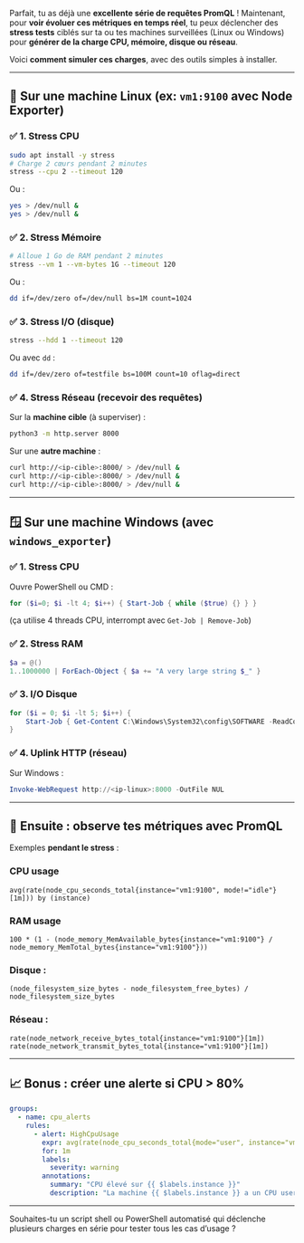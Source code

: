 Parfait, tu as déjà une **excellente série de requêtes PromQL** ! Maintenant, pour **voir évoluer ces métriques en temps réel**, tu peux déclencher des **stress tests** ciblés sur ta ou tes machines surveillées (Linux ou Windows) pour **générer de la charge CPU, mémoire, disque ou réseau**.

Voici **comment simuler ces charges**, avec des outils simples à installer.

---

## 🔧 Sur une machine Linux (ex: `vm1:9100` avec Node Exporter)

### ✅ 1. Stress CPU

```bash
sudo apt install -y stress
# Charge 2 cœurs pendant 2 minutes
stress --cpu 2 --timeout 120
```

Ou :

```bash
yes > /dev/null &
yes > /dev/null &
```

### ✅ 2. Stress Mémoire

```bash
# Alloue 1 Go de RAM pendant 2 minutes
stress --vm 1 --vm-bytes 1G --timeout 120
```

Ou :

```bash
dd if=/dev/zero of=/dev/null bs=1M count=1024
```

### ✅ 3. Stress I/O (disque)

```bash
stress --hdd 1 --timeout 120
```

Ou avec `dd` :

```bash
dd if=/dev/zero of=testfile bs=100M count=10 oflag=direct
```

### ✅ 4. Stress Réseau (recevoir des requêtes)

Sur la **machine cible** (à superviser) :

```bash
python3 -m http.server 8000
```

Sur une **autre machine** :

```bash
curl http://<ip-cible>:8000/ > /dev/null &
curl http://<ip-cible>:8000/ > /dev/null &
curl http://<ip-cible>:8000/ > /dev/null &
```

---

## 🪟 Sur une machine Windows (avec `windows_exporter`)

### ✅ 1. Stress CPU

Ouvre PowerShell ou CMD :

```powershell
for ($i=0; $i -lt 4; $i++) { Start-Job { while ($true) {} } }
```

(ça utilise 4 threads CPU, interrompt avec `Get-Job | Remove-Job`)

### ✅ 2. Stress RAM

```powershell
$a = @()
1..1000000 | ForEach-Object { $a += "A very large string $_" }
```

### ✅ 3. I/O Disque

```powershell
for ($i = 0; $i -lt 5; $i++) {
    Start-Job { Get-Content C:\Windows\System32\config\SOFTWARE -ReadCount 0 }
}
```

### ✅ 4. Uplink HTTP (réseau)

Sur Windows :

```powershell
Invoke-WebRequest http://<ip-linux>:8000 -OutFile NUL
```

---

## 🎯 Ensuite : observe tes métriques avec PromQL

Exemples **pendant le stress** :

### CPU usage

```promql
avg(rate(node_cpu_seconds_total{instance="vm1:9100", mode!="idle"}[1m])) by (instance)
```

### RAM usage

```promql
100 * (1 - (node_memory_MemAvailable_bytes{instance="vm1:9100"} / node_memory_MemTotal_bytes{instance="vm1:9100"}))
```

### Disque :

```promql
(node_filesystem_size_bytes - node_filesystem_free_bytes) / node_filesystem_size_bytes
```

### Réseau :

```promql
rate(node_network_receive_bytes_total{instance="vm1:9100"}[1m])
rate(node_network_transmit_bytes_total{instance="vm1:9100"}[1m])
```

---

## 📈 Bonus : créer une alerte si CPU > 80%

```yaml
groups:
  - name: cpu_alerts
    rules:
      - alert: HighCpuUsage
        expr: avg(rate(node_cpu_seconds_total{mode="user", instance="vm1:9100"}[2m])) > 0.8
        for: 1m
        labels:
          severity: warning
        annotations:
          summary: "CPU élevé sur {{ $labels.instance }}"
          description: "La machine {{ $labels.instance }} a un CPU user > 80% pendant plus d'1 minute."
```

---

Souhaites-tu un script shell ou PowerShell automatisé qui déclenche plusieurs charges en série pour tester tous les cas d’usage ?
